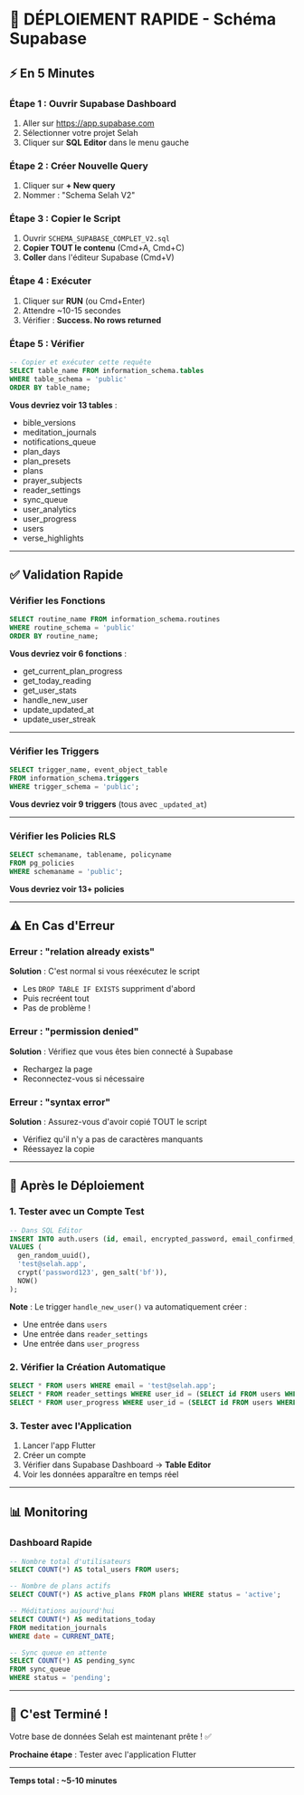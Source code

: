 # 🚀 DÉPLOIEMENT RAPIDE - Schéma Supabase

## ⚡ En 5 Minutes

### Étape 1 : Ouvrir Supabase Dashboard
1. Aller sur https://app.supabase.com
2. Sélectionner votre projet Selah
3. Cliquer sur **SQL Editor** dans le menu gauche

### Étape 2 : Créer Nouvelle Query
1. Cliquer sur **+ New query**
2. Nommer : "Schema Selah V2"

### Étape 3 : Copier le Script
1. Ouvrir `SCHEMA_SUPABASE_COMPLET_V2.sql`
2. **Copier TOUT le contenu** (Cmd+A, Cmd+C)
3. **Coller** dans l'éditeur Supabase (Cmd+V)

### Étape 4 : Exécuter
1. Cliquer sur **RUN** (ou Cmd+Enter)
2. Attendre ~10-15 secondes
3. Vérifier : **Success. No rows returned**

### Étape 5 : Vérifier
```sql
-- Copier et exécuter cette requête
SELECT table_name FROM information_schema.tables 
WHERE table_schema = 'public' 
ORDER BY table_name;
```

**Vous devriez voir 13 tables** :
- bible_versions
- meditation_journals
- notifications_queue
- plan_days
- plan_presets
- plans
- prayer_subjects
- reader_settings
- sync_queue
- user_analytics
- user_progress
- users
- verse_highlights

---

## ✅ Validation Rapide

### Vérifier les Fonctions
```sql
SELECT routine_name FROM information_schema.routines 
WHERE routine_schema = 'public' 
ORDER BY routine_name;
```

**Vous devriez voir 6 fonctions** :
- get_current_plan_progress
- get_today_reading
- get_user_stats
- handle_new_user
- update_updated_at
- update_user_streak

---

### Vérifier les Triggers
```sql
SELECT trigger_name, event_object_table 
FROM information_schema.triggers 
WHERE trigger_schema = 'public';
```

**Vous devriez voir 9 triggers** (tous avec `_updated_at`)

---

### Vérifier les Policies RLS
```sql
SELECT schemaname, tablename, policyname 
FROM pg_policies 
WHERE schemaname = 'public';
```

**Vous devriez voir 13+ policies**

---

## ⚠️ En Cas d'Erreur

### Erreur : "relation already exists"
**Solution** : C'est normal si vous réexécutez le script
- Les `DROP TABLE IF EXISTS` suppriment d'abord
- Puis recréent tout
- Pas de problème !

### Erreur : "permission denied"
**Solution** : Vérifiez que vous êtes bien connecté à Supabase
- Rechargez la page
- Reconnectez-vous si nécessaire

### Erreur : "syntax error"
**Solution** : Assurez-vous d'avoir copié TOUT le script
- Vérifiez qu'il n'y a pas de caractères manquants
- Réessayez la copie

---

## 🎯 Après le Déploiement

### 1. Tester avec un Compte Test
```sql
-- Dans SQL Editor
INSERT INTO auth.users (id, email, encrypted_password, email_confirmed_at)
VALUES (
  gen_random_uuid(),
  'test@selah.app',
  crypt('password123', gen_salt('bf')),
  NOW()
);
```

**Note** : Le trigger `handle_new_user()` va automatiquement créer :
- Une entrée dans `users`
- Une entrée dans `reader_settings`  
- Une entrée dans `user_progress`

### 2. Vérifier la Création Automatique
```sql
SELECT * FROM users WHERE email = 'test@selah.app';
SELECT * FROM reader_settings WHERE user_id = (SELECT id FROM users WHERE email = 'test@selah.app');
SELECT * FROM user_progress WHERE user_id = (SELECT id FROM users WHERE email = 'test@selah.app');
```

### 3. Tester avec l'Application
1. Lancer l'app Flutter
2. Créer un compte
3. Vérifier dans Supabase Dashboard → **Table Editor**
4. Voir les données apparaître en temps réel

---

## 📊 Monitoring

### Dashboard Rapide
```sql
-- Nombre total d'utilisateurs
SELECT COUNT(*) AS total_users FROM users;

-- Nombre de plans actifs
SELECT COUNT(*) AS active_plans FROM plans WHERE status = 'active';

-- Méditations aujourd'hui
SELECT COUNT(*) AS meditations_today 
FROM meditation_journals 
WHERE date = CURRENT_DATE;

-- Sync queue en attente
SELECT COUNT(*) AS pending_sync 
FROM sync_queue 
WHERE status = 'pending';
```

---

## 🎊 C'est Terminé !

Votre base de données Selah est maintenant prête ! ✅

**Prochaine étape** : Tester avec l'application Flutter

---

**Temps total : ~5-10 minutes**


